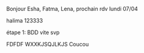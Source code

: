 
Bonjour Esha, Fatma, Lena, 
prochain rdv lundi 07/04

halima 123333

étape  1: BDD vite svp

FDFDF WXXKJSQJLKJS
Coucou